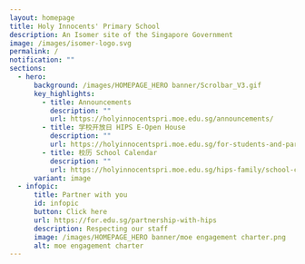 ```yaml
---
layout: homepage
title: Holy Innocents' Primary School
description: An Isomer site of the Singapore Government
image: /images/isomer-logo.svg
permalink: /
notification: ""
sections:
  - hero:
      background: /images/HOMEPAGE_HERO banner/Scrolbar_V3.gif
      key_highlights:
        - title: Announcements
          description: ""
          url: https://holyinnocentspri.moe.edu.sg/announcements/
        - title: 学校开放日 HIPS E-Open House
          description: ""
          url: https://holyinnocentspri.moe.edu.sg/for-students-and-parents/e-openhouse/
        - title: 校历 School Calendar
          description: ""
          url: https://holyinnocentspri.moe.edu.sg/hips-family/school-calendar/
      variant: image
  - infopic:
      title: Partner with you
      id: infopic
      button: Click here
      url: https://for.edu.sg/partnership-with-hips
      description: Respecting our staff
      image: /images/HOMEPAGE_HERO banner/moe engagement charter.png
      alt: moe engagement charter
---
```

